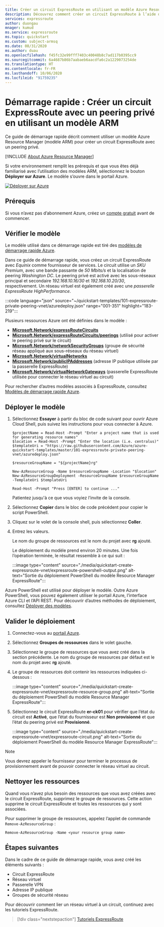 ```yaml
---
title: Créer un circuit ExpressRoute en utilisant un modèle Azure Resource Manager (modèle ARM)
description: Découvrez comment créer un circuit ExpressRoute à l’aide d’un modèle Azure Resource Manager (modèle ARM).
services: expressroute
author: duongau
mnager: kumud
ms.service: expressroute
ms.topic: quickstart
ms.custom: subject-armsq
ms.date: 08/31/2020
ms.author: duau
ms.openlocfilehash: f45fc32e99fff7403c40048b8c7ad117b0395cc9
ms.sourcegitcommit: 6a4687b86b7aabaeb6aacdfa6c2a1229073254de
ms.translationtype: HT
ms.contentlocale: fr-FR
ms.lasthandoff: 10/06/2020
ms.locfileid: "91759235"
---
```

# <a name="quickstart-create-an-expressroute-circuit-with-private-peering-using-an-arm-template"></a>Démarrage rapide : Créer un circuit ExpressRoute avec un peering privé en utilisant un modèle ARM

Ce guide de démarrage rapide décrit comment utiliser un modèle Azure Resource Manager (modèle ARM) pour créer un circuit ExpressRoute avec un peering privé.

[!INCLUDE [About Azure Resource Manager](../../includes/resource-manager-quickstart-introduction.md)]

Si votre environnement remplit les prérequis et que vous êtes déjà familiarisé avec l’utilisation des modèles ARM, sélectionnez le bouton **Déployer sur Azure**. Le modèle s’ouvre dans le portail Azure.

[![Déployer sur Azure](../media/template-deployments/deploy-to-azure.svg)](https://portal.azure.com/#create/Microsoft.Template/uri/https%3A%2F%2Fraw.githubusercontent.com%2FAzure%2Fazure-quickstart-templates%2Fmaster%2F101-expressroute-private-peering-vnet%2Fazuredeploy.json)

## <a name="prerequisites"></a>Prérequis

Si vous n’avez pas d’abonnement Azure, créez un [compte gratuit](https://azure.microsoft.com/free/?WT.mc_id=A261C142F) avant de commencer.

## <a name="review-the-template"></a>Vérifier le modèle

Le modèle utilisé dans ce démarrage rapide est tiré des [modèles de démarrage rapide Azure](https://azure.microsoft.com/resources/templates/101-expressroute-private-peering-vnet).

Dans ce guide de démarrage rapide, vous créez un circuit ExpressRoute avec *Equinix* comme fournisseur de services. Le circuit utilise un *SKU Premium*, avec une bande passante de *50 Mbits/s* et la localisation de peering *Washington DC*. Le peering privé est activé avec les sous-réseaux principal et secondaire *192.168.10.16/30* et *192.168.10.20/30*, respectivement. Un réseau virtuel est également créé avec une *passerelle ExpressRoute HighPerformance*.

:::code language="json" source="~/quickstart-templates/101-expressroute-private-peering-vnet/azuredeploy.json" range="001-351" highlight="183-219":::

Plusieurs ressources Azure ont été définies dans le modèle :

* [**Microsoft.Network/expressRouteCircuits**](/azure/templates/microsoft.network/expressRouteCircuits)
* [**Microsoft.Network/expressRouteCircuits/peerings**](/azure/templates/microsoft.network/expressRouteCircuits/peerings) (utilisé pour activer le peering privé sur le circuit)
* [**Microsoft.Network/networkSecurityGroups**](/azure/templates/microsoft.network/networkSecurityGroups) (groupe de sécurité réseau appliqué aux sous-réseaux du réseau virtuel)
* [**Microsoft.Network/virtualNetworks**](/azure/templates/microsoft.network/virtualNetworks) 
* [**Microsoft.Network/publicIPAddresses**](/azure/templates/microsoft.network/publicIPAddresses) (adresse IP publique utilisée par la passerelle ExpressRoute)
* [**Microsoft.Network/virtualNetworkGateways**](/azure/templates/microsoft.network/virtualNetworkGateways) (passerelle ExpressRoute utilisée pour connecter le réseau virtuel au circuit)

Pour rechercher d’autres modèles associés à ExpressRoute, consultez [Modèles de démarrage rapide Azure](https://azure.microsoft.com/resources/templates/?resourceType=Microsoft.Network&pageNumber=1&sort=Popular).

## <a name="deploy-the-template"></a>Déployer le modèle

1. Sélectionnez **Essayer** à partir du bloc de code suivant pour ouvrir Azure Cloud Shell, puis suivez les instructions pour vous connecter à Azure. 

    ```azurepowershell-interactive
    $projectName = Read-Host -Prompt "Enter a project name that is used for generating resource names"
    $location = Read-Host -Prompt "Enter the location (i.e. centralus)"
    $templateUri = "https://raw.githubusercontent.com/Azure/azure-quickstart-templates/master/101-expressroute-private-peering-vnet/azuredeploy.json"

    $resourceGroupName = "${projectName}rg"

    New-AzResourceGroup -Name $resourceGroupName -Location "$location"
    New-AzResourceGroupDeployment -ResourceGroupName $resourceGroupName -TemplateUri $templateUri

    Read-Host -Prompt "Press [ENTER] to continue ..."
    ```

    Patientez jusqu'à ce que vous voyiez l’invite de la console.

1. Sélectionnez **Copier** dans le bloc de code précédent pour copier le script PowerShell.

1. Cliquez sur le volet de la console shell, puis sélectionnez **Coller**.

1. Entrez les valeurs.

    Le nom du groupe de ressources est le nom du projet avec **rg** ajouté.

    Le déploiement du modèle prend environ 20 minutes. Une fois l’opération terminée, le résultat ressemble à ce qui suit :

    :::image type="content" source="./media/quickstart-create-expressroute-vnet/expressroute-powershell-output.png" alt-text="Sortie du déploiement PowerShell du modèle Resource Manager ExpressRoute":::

Azure PowerShell est utilisé pour déployer le modèle. Outre Azure PowerShell, vous pouvez également utiliser le portail Azure, l’interface Azure CLI et l’API REST. Pour découvrir d’autres méthodes de déploiement, consultez [Déployer des modèles](../azure-resource-manager/templates/deploy-portal.md).

## <a name="validate-the-deployment"></a>Valider le déploiement

1. Connectez-vous au [portail Azure](https://portal.azure.com).

1. Sélectionnez **Groupes de ressources** dans le volet gauche.

1. Sélectionnez le groupe de ressources que vous avez créé dans la section précédente. Le nom du groupe de ressources par défaut est le nom du projet avec **rg** ajouté.

1. Le groupe de ressources doit contenir les ressources indiquées ci-dessous :

     :::image type="content" source="./media/quickstart-create-expressroute-vnet/expressroute-resource-group.png" alt-text="Sortie du déploiement PowerShell du modèle Resource Manager ExpressRoute":::

1. Sélectionnez le circuit ExpressRoute **er-ck01** pour vérifier que l’état du circuit est **Activé**, que l’état du fournisseur est **Non provisionné** et que l’état du peering privé est **Provisionné**.

    :::image type="content" source="./media/quickstart-create-expressroute-vnet/expressroute-circuit.png" alt-text="Sortie du déploiement PowerShell du modèle Resource Manager ExpressRoute":::

> [!NOTE]
> Vous devrez appeler le fournisseur pour terminer le processus de provisionnement avant de pouvoir connecter le réseau virtuel au circuit.

## <a name="clean-up-resources"></a>Nettoyer les ressources

Quand vous n’avez plus besoin des ressources que vous avez créées avec le circuit ExpressRoute, supprimez le groupe de ressources. Cette action supprime le circuit ExpressRoute et toutes les ressources qui y sont associées.

Pour supprimer le groupe de ressources, appelez l’applet de commande `Remove-AzResourceGroup` :

```azurepowershell-interactive
Remove-AzResourceGroup -Name <your resource group name>
```

## <a name="next-steps"></a>Étapes suivantes

Dans le cadre de ce guide de démarrage rapide, vous avez créé les éléments suivants :
* Circuit ExpressRoute
* Réseau virtuel
* Passerelle VPN
* Adresse IP publique
* Groupes de sécurité réseau

Pour découvrir comment lier un réseau virtuel à un circuit, continuez avec les tutoriels ExpressRoute.

> [!div class="nextstepaction"]
> [Tutoriels ExpressRoute](expressroute-howto-linkvnet-portal-resource-manager.md)
